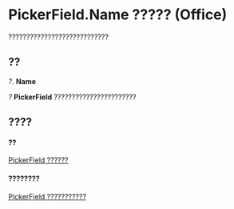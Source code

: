 
# PickerField.Name ????? (Office)

????????????????????????????


## ??

 _?_. **Name**

 _?_ **PickerField** ???????????????????????


## ????


#### ??


[PickerField ??????](f0491733-f8bb-aa8f-95ff-9e844696afe4.md)
#### ????????


[PickerField ???????????](http://msdn.microsoft.com/library/8d64bb41-6d02-056a-2a76-f86d6713e584%28Office.15%29.aspx)